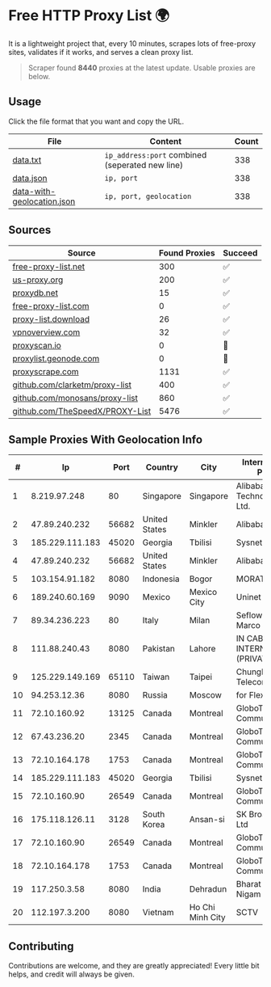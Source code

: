 
# Free HTTP Proxy List 🌍

It is a lightweight project that, every 10 minutes, scrapes lots of free-proxy sites, validates if it works, and serves a clean proxy list.


> Scraper found **8440** proxies at the latest update. Usable proxies are below.

## Usage

Click the file format that you want and copy the URL.


|File|Content|Count|
|----|-------|-----|
|[data.txt](https://raw.githubusercontent.com/themiralay/Proxy-List-World/master/data.txt)|`ip_address:port` combined (seperated new line)|338|
|[data.json](https://raw.githubusercontent.com/themiralay/Proxy-List-World/master/data.json)|`ip, port`|338|
|[data-with-geolocation.json](https://raw.githubusercontent.com/themiralay/Proxy-List-World/master/data-with-geolocation.json)|`ip, port, geolocation`|338|

## Sources

|Source|Found Proxies|Succeed|
|------|-------------|-------|
|[free-proxy-list.net](https://free-proxy-list.net)|300|✅|
|[us-proxy.org](https://www.us-proxy.org)|200|✅|
|[proxydb.net](http://proxydb.net)|15|✅|
|[free-proxy-list.com](https://free-proxy-list.com/?page=&port=&type%5B%5D=http&type%5B%5D=https&up_time=0&search=Search)|0|✅|
|[proxy-list.download](https://www.proxy-list.download/HTTP)|26|✅|
|[vpnoverview.com](https://vpnoverview.com/privacy/anonymous-browsing/free-proxy-servers)|32|✅|
|[proxyscan.io](https://www.proxyscan.io)|0|🚫|
|[proxylist.geonode.com](https://proxylist.geonode.com/api/proxy-list?limit=300&page=1&sort_by=lastChecked&sort_type=desc&protocols=http,https)|0|🚫|
|[proxyscrape.com](https://api.proxyscrape.com/v2/?request=displayproxies&protocol=http&timeout=10000&country=all&ssl=all&anonymity=all)|1131|✅|
|[github.com/clarketm/proxy-list](https://raw.githubusercontent.com/clarketm/proxy-list/master/proxy-list-raw.txt)|400|✅|
|[github.com/monosans/proxy-list](https://raw.githubusercontent.com/monosans/proxy-list/main/proxies/http.txt)|860|✅|
|[github.com/TheSpeedX/PROXY-List](https://raw.githubusercontent.com/TheSpeedX/PROXY-List/master/http.txt)|5476|✅|


## Sample Proxies With Geolocation Info

|#|Ip|Port|Country|City|Internet Service Provider|
|-|--|----|-------|----|-------------------------|
|1|8.219.97.248|80|Singapore|Singapore|Alibaba (US) Technology Co., Ltd.|
|2|47.89.240.232|56682|United States|Minkler|Alibaba.com LLC|
|3|185.229.111.183|45020|Georgia|Tbilisi|Sysnet LLC|
|4|47.89.240.232|56682|United States|Minkler|Alibaba.com LLC|
|5|103.154.91.182|8080|Indonesia|Bogor|MORATELINDONAP|
|6|189.240.60.169|9090|Mexico|Mexico City|Uninet S.A. de C.V.|
|7|89.34.236.223|80|Italy|Milan|Seflow S.N.C. Di Marco Brame' & C.|
|8|111.88.240.43|8080|Pakistan|Lahore|IN CABLE INTERNET (PRIVATE) LIMITED|
|9|125.229.149.169|65110|Taiwan|Taipei|Chunghwa Telecom Co., Ltd.|
|10|94.253.12.36|8080|Russia|Moscow|for Flex Ltd|
|11|72.10.160.92|13125|Canada|Montreal|GloboTech Communications|
|12|67.43.236.20|2345|Canada|Montreal|GloboTech Communications|
|13|72.10.164.178|1753|Canada|Montreal|GloboTech Communications|
|14|185.229.111.183|45020|Georgia|Tbilisi|Sysnet LLC|
|15|72.10.160.90|26549|Canada|Montreal|GloboTech Communications|
|16|175.118.126.11|3128|South Korea|Ansan-si|SK Broadband Co Ltd|
|17|72.10.160.90|26549|Canada|Montreal|GloboTech Communications|
|18|72.10.164.178|1753|Canada|Montreal|GloboTech Communications|
|19|117.250.3.58|8080|India|Dehradun|Bharat Sanchar Nigam Ltd|
|20|112.197.3.200|8080|Vietnam|Ho Chi Minh City|SCTV|



## Contributing

Contributions are welcome, and they are greatly appreciated! Every
little bit helps, and credit will always be given.

